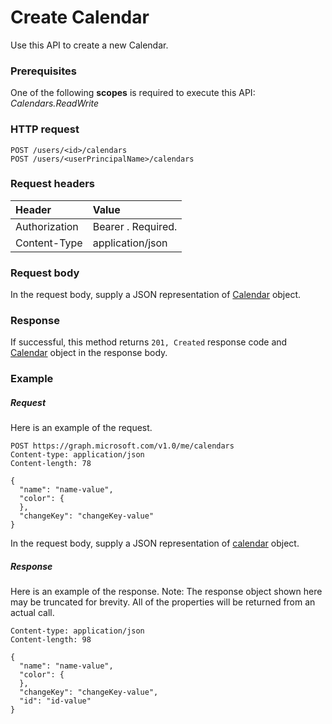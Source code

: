 # Create Calendar

Use this API to create a new Calendar.
### Prerequisites
One of the following **scopes** is required to execute this API: 
*Calendars.ReadWrite*
### HTTP request
<!-- { "blockType": "ignored" } -->
```http
POST /users/<id>/calendars
POST /users/<userPrincipalName>/calendars
```
### Request headers
| Header       | Value |
|:---------------|:--------|
| Authorization  | Bearer <token>. Required.  |
| Content-Type  | application/json  |

### Request body
In the request body, supply a JSON representation of [Calendar](../resources/calendar.md) object.


### Response
If successful, this method returns `201, Created` response code and [Calendar](../resources/calendar.md) object in the response body.

### Example
##### Request
Here is an example of the request.
<!-- {
  "blockType": "request",
  "name": "create_calendar_from_user"
}-->
```http
POST https://graph.microsoft.com/v1.0/me/calendars
Content-type: application/json
Content-length: 78

{
  "name": "name-value",
  "color": {
  },
  "changeKey": "changeKey-value"
}
```
In the request body, supply a JSON representation of [calendar](../resources/calendar.md) object.
##### Response
Here is an example of the response. Note: The response object shown here may be truncated for brevity. All of the properties will be returned from an actual call.
<!-- {
  "blockType": "response",
  "truncated": true,
  "@odata.type": "microsoft.graph.calendar"
} -->
```http
Content-type: application/json
Content-length: 98

{
  "name": "name-value",
  "color": {
  },
  "changeKey": "changeKey-value",
  "id": "id-value"
}
```

<!-- uuid: 8fcb5dbc-d5aa-4681-8e31-b001d5168d79
2015-10-25 14:57:30 UTC -->
<!-- {
  "type": "#page.annotation",
  "description": "Create Calendar",
  "keywords": "",
  "section": "documentation",
  "tocPath": ""
}-->